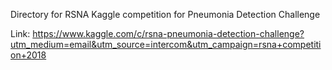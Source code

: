 Directory for RSNA Kaggle competition for Pneumonia Detection Challenge

Link: https://www.kaggle.com/c/rsna-pneumonia-detection-challenge?utm_medium=email&utm_source=intercom&utm_campaign=rsna+competition+2018
